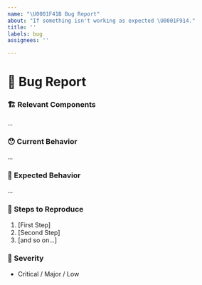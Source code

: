 ```yaml
---
name: "\U0001F41B Bug Report"
about: "If something isn't working as expected \U0001F914."
title: ''
labels: bug
assignees: ''

---
```


<!--
  Thanks for reporting an issue 😄  to `hooks-arsenal`!
  Before you submit, please search open / closed issues before submitting, since someone else might
  have asked the same thing before.
  -->

# 🐛 Bug Report

### 🏗 Relevant Components

<!---
  Please mention which components are related to your issue.
  -->

...

### 😯 Current Behavior

<!---
  Tell us what happens instead of the expected behavior. Please include the relevant error if there
  is one.
  -->

...

### 🤔 Expected Behavior

<!---
  Tell us what should happen. You can also provide a suggested solution if you'd like.
  -->

...

### 👣 Steps to Reproduce

<!---
  Please add an easy way to reproduce it.
  -->

 1. [First Step]
 2. [Second Step]
 3. [and so on...]

### 👀 Severity

<!---
  Try to reflect how sever the issue is in general. Pick the most relevant one.
  -->

- Critical / Major / Low

